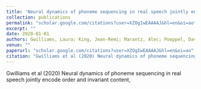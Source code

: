 ```yaml
---
title: 'Neural dynamics of phoneme sequencing in real speech jointly encode order and invariant content'
collection: publications
permalink: "scholar.google.com/citations?user=XZOgIwEAAAAJ&hl=en&oi=ao"
excerpt: ""
date: 2020-01-01
authors: Gwilliams, Laura; King, Jean-Remi; Marantz, Alec; Poeppel, David; 
venue: ""
paperurl: "scholar.google.com/citations?user=XZOgIwEAAAAJ&hl=en&oi=ao"
citation: "Gwilliams et al (2020) Neural dynamics of phoneme sequencing in real speech jointly encode order and invariant content, <i></i>"
---
```

Gwilliams et al (2020) Neural dynamics of phoneme sequencing in real speech jointly encode order and invariant content, <i></i>
